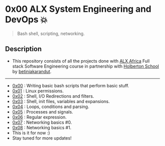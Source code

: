 # 0x00 ALX System Engineering and DevOps 💥

>Bash shell, scripting, networking.

## Description

- This repository consists of all the projects done with [ALX Africa](https://www.alxafrica.com/) Full stack Software Engineering course in partnership with [Holberton School](https://www.holbertonschool.com/) by [betiniakarandut](https://github.com/betiniakarandut).

---

- [0x00](./0x00-shell_basics) : Writing basic bash scripts that perform basic stuff.
- [0x01](./0x01-shell_permissions) : Linux permissions.
- [0x02](./0x02-shell_redirections) : Shell, I/O Redirections and filters.
- [0x03](./0x03-shell_variables_expansions) : Shell, init files, variables and expansions.
- [0x04](./0x04-loops_conditions_and_parsing) : Loops, conditions and parsing.
- [0x05](./0x05-processes_and_signals) : Processes and signals.
- [0x06](./0x06-regular_expressions) : Regular expression.
- [0x07](./0x07-networking_basics) : Networking basics #0.
- [0x08](./0x08-networking_basics_2) : Networking basics #1.
- This is it for now :)
- Stay tuned for more updates!

